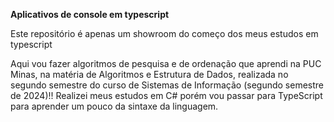 
**Aplicativos de console em typescript**

Este repositório é apenas um showroom do começo dos meus estudos em typescript

Aqui vou fazer algoritmos de pesquisa e de ordenação que aprendi na PUC Minas, na matéria de Algoritmos e Estrutura de Dados, realizada no segundo semestre do curso de Sistemas de Informação (segundo semestre de 2024)!!
Realizei meus estudos em C# porém vou passar para TypeScript para aprender um pouco da sintaxe da linguagem.
